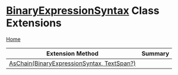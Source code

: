<a name="_top"></a>

# [BinaryExpressionSyntax](https://docs.microsoft.com/en-us/dotnet/api/microsoft.codeanalysis.csharp.syntax.binaryexpressionsyntax) Class Extensions

[Home](../../../../../README.md#_top)

| Extension Method | Summary |
| ---------------- | ------- |
| [AsChain(BinaryExpressionSyntax, TextSpan?)](../../../../../Roslynator/CSharp/SyntaxExtensions/AsChain/README.md#_top) | |

